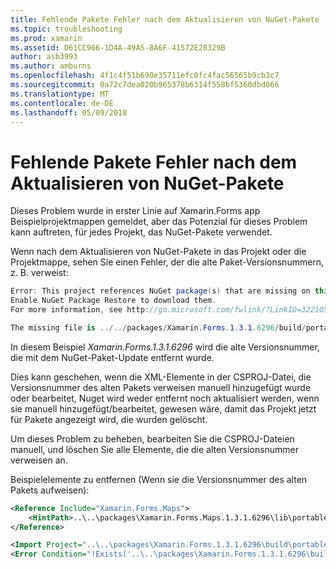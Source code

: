 ```yaml
---
title: Fehlende Pakete Fehler nach dem Aktualisieren von NuGet-Pakete
ms.topic: troubleshooting
ms.prod: xamarin
ms.assetid: D61CC966-1D4A-49A5-8A6F-41572E28329B
author: asb3993
ms.author: amburns
ms.openlocfilehash: 4f1c4f51b690e35711efc0fc4fac56565b9cb3c7
ms.sourcegitcommit: 0a72c7dea020b965378b6314f558bf5360dbd066
ms.translationtype: MT
ms.contentlocale: de-DE
ms.lasthandoff: 05/09/2018
---
```

# <a name="missing-packages-error-after-updating-nuget-packages"></a>Fehlende Pakete Fehler nach dem Aktualisieren von NuGet-Pakete

Dieses Problem wurde in erster Linie auf Xamarin.Forms app Beispielprojektmappen gemeldet, aber das Potenzial für dieses Problem kann auftreten, für jedes Projekt, das NuGet-Pakete verwendet. 

Wenn nach dem Aktualisieren von NuGet-Pakete in das Projekt oder die Projektmappe, sehen Sie einen Fehler, der die alte Paket-Versionsnummern, z. B. verweist:

```csharp
Error: This project references NuGet package(s) that are missing on this computer.
Enable NuGet Package Restore to download them.  
For more information, see http://go.microsoft.com/fwlink/?LinkID=322105

The missing file is ../../packages/Xamarin.Forms.1.3.1.6296/build/portable-win+net45+wp80+MonoAndroid10+MonoTouch10+Xamarin.iOS10/Xamarin.Forms.targets. (FormsGallery)

```

In diesem Beispiel *Xamarin.Forms.1.3.1.6296* wird die alte Versionsnummer, die mit dem NuGet-Paket-Update entfernt wurde.

Dies kann geschehen, wenn die XML-Elemente in der CSPROJ-Datei, die Versionsnummer des alten Pakets verweisen manuell hinzugefügt wurde oder bearbeitet, Nuget wird weder entfernt noch aktualisiert werden, wenn sie manuell hinzugefügt/bearbeitet, gewesen wäre, damit das Projekt jetzt für Pakete angezeigt wird, die wurden gelöscht. 

Um dieses Problem zu beheben, bearbeiten Sie die CSPROJ-Dateien manuell, und löschen Sie alle Elemente, die die alten Versionsnummer verweisen an. 

Beispielelemente zu entfernen (Wenn sie die Versionsnummer des alten Pakets aufweisen):

```xml
<Reference Include="Xamarin.Forms.Maps">
    <HintPath>..\..\packages\Xamarin.Forms.Maps.1.3.1.6296\lib\portable-win+net45+wp80+MonoAndroid10+MonoTouch10+Xamarin.iOS10\Xamarin.Forms.Maps.dll</HintPath>
</Reference>

<Import Project="..\..\packages\Xamarin.Forms.1.3.1.6296\build\portable-win+net45+wp80+MonoAndroid10+MonoTouch10+Xamarin.iOS10\Xamarin.Forms.targets" Condition="Exists('..\..\packages\Xamarin.Forms.1.3.1.6296\build\portable-win+net45+wp80+MonoAndroid10+MonoTouch10+Xamarin.iOS10\Xamarin.Forms.targets')" />
<Error Condition="!Exists('..\..\packages\Xamarin.Forms.1.3.1.6296\build\portable-win+net45+wp80+MonoAndroid10+MonoTouch10+Xamarin.iOS10\Xamarin.Forms.targets')" Text="$([System.String]::Format('$(ErrorText)', '..\..\packages\Xamarin.Forms.1.3.1.6296\build\portable-win+net45+wp80+MonoAndroid10+MonoTouch10+Xamarin.iOS10\Xamarin.Forms.targets'))" />

```

